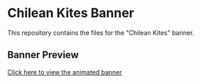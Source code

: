 # Chilean Kites Banner

This repository contains the files for the "Chilean Kites" banner.

## Banner Preview

[Click here to view the animated banner](https://www.xokita.de/baner_volantines/volantines.html)
